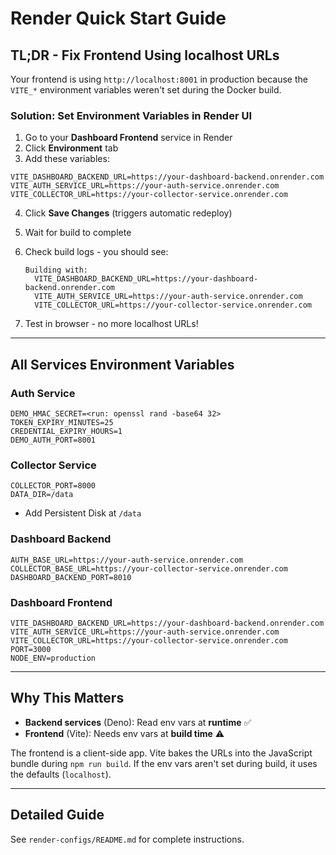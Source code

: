 # Render Quick Start Guide

## TL;DR - Fix Frontend Using localhost URLs

Your frontend is using `http://localhost:8001` in production because the `VITE_*` environment variables weren't set during the Docker build.

### Solution: Set Environment Variables in Render UI

1. Go to your **Dashboard Frontend** service in Render
2. Click **Environment** tab
3. Add these variables:

```
VITE_DASHBOARD_BACKEND_URL=https://your-dashboard-backend.onrender.com
VITE_AUTH_SERVICE_URL=https://your-auth-service.onrender.com
VITE_COLLECTOR_URL=https://your-collector-service.onrender.com
```

4. Click **Save Changes** (triggers automatic redeploy)
5. Wait for build to complete
6. Check build logs - you should see:
   ```
   Building with:
     VITE_DASHBOARD_BACKEND_URL=https://your-dashboard-backend.onrender.com
     VITE_AUTH_SERVICE_URL=https://your-auth-service.onrender.com
     VITE_COLLECTOR_URL=https://your-collector-service.onrender.com
   ```

7. Test in browser - no more localhost URLs!

---

## All Services Environment Variables

### Auth Service
```
DEMO_HMAC_SECRET=<run: openssl rand -base64 32>
TOKEN_EXPIRY_MINUTES=25
CREDENTIAL_EXPIRY_HOURS=1
DEMO_AUTH_PORT=8001
```

### Collector Service
```
COLLECTOR_PORT=8000
DATA_DIR=/data
```
+ Add Persistent Disk at `/data`

### Dashboard Backend
```
AUTH_BASE_URL=https://your-auth-service.onrender.com
COLLECTOR_BASE_URL=https://your-collector-service.onrender.com
DASHBOARD_BACKEND_PORT=8010
```

### Dashboard Frontend
```
VITE_DASHBOARD_BACKEND_URL=https://your-dashboard-backend.onrender.com
VITE_AUTH_SERVICE_URL=https://your-auth-service.onrender.com
VITE_COLLECTOR_URL=https://your-collector-service.onrender.com
PORT=3000
NODE_ENV=production
```

---

## Why This Matters

- **Backend services** (Deno): Read env vars at **runtime** ✅
- **Frontend** (Vite): Needs env vars at **build time** ⚠️

The frontend is a client-side app. Vite bakes the URLs into the JavaScript bundle during `npm run build`. If the env vars aren't set during build, it uses the defaults (`localhost`).

---

## Detailed Guide

See `render-configs/README.md` for complete instructions.

